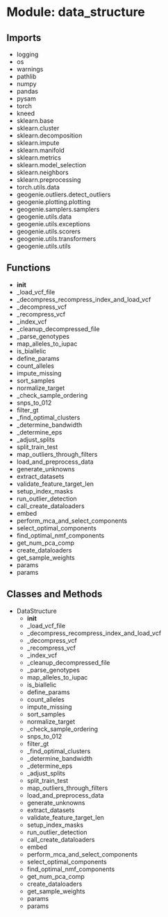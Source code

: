 # Module: data_structure

## Imports

- logging
- os
- warnings
- pathlib
- numpy
- pandas
- pysam
- torch
- kneed
- sklearn.base
- sklearn.cluster
- sklearn.decomposition
- sklearn.impute
- sklearn.manifold
- sklearn.metrics
- sklearn.model_selection
- sklearn.neighbors
- sklearn.preprocessing
- torch.utils.data
- geogenie.outliers.detect_outliers
- geogenie.plotting.plotting
- geogenie.samplers.samplers
- geogenie.utils.data
- geogenie.utils.exceptions
- geogenie.utils.scorers
- geogenie.utils.transformers
- geogenie.utils.utils

## Functions

- __init__
- _load_vcf_file
- _decompress_recompress_index_and_load_vcf
- _decompress_vcf
- _recompress_vcf
- _index_vcf
- _cleanup_decompressed_file
- _parse_genotypes
- map_alleles_to_iupac
- is_biallelic
- define_params
- count_alleles
- impute_missing
- sort_samples
- normalize_target
- _check_sample_ordering
- snps_to_012
- filter_gt
- _find_optimal_clusters
- _determine_bandwidth
- _determine_eps
- _adjust_splits
- split_train_test
- map_outliers_through_filters
- load_and_preprocess_data
- generate_unknowns
- extract_datasets
- validate_feature_target_len
- setup_index_masks
- run_outlier_detection
- call_create_dataloaders
- embed
- perform_mca_and_select_components
- select_optimal_components
- find_optimal_nmf_components
- get_num_pca_comp
- create_dataloaders
- get_sample_weights
- params
- params

## Classes and Methods

- DataStructure
  - __init__
  - _load_vcf_file
  - _decompress_recompress_index_and_load_vcf
  - _decompress_vcf
  - _recompress_vcf
  - _index_vcf
  - _cleanup_decompressed_file
  - _parse_genotypes
  - map_alleles_to_iupac
  - is_biallelic
  - define_params
  - count_alleles
  - impute_missing
  - sort_samples
  - normalize_target
  - _check_sample_ordering
  - snps_to_012
  - filter_gt
  - _find_optimal_clusters
  - _determine_bandwidth
  - _determine_eps
  - _adjust_splits
  - split_train_test
  - map_outliers_through_filters
  - load_and_preprocess_data
  - generate_unknowns
  - extract_datasets
  - validate_feature_target_len
  - setup_index_masks
  - run_outlier_detection
  - call_create_dataloaders
  - embed
  - perform_mca_and_select_components
  - select_optimal_components
  - find_optimal_nmf_components
  - get_num_pca_comp
  - create_dataloaders
  - get_sample_weights
  - params
  - params